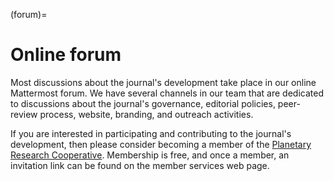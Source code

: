 (forum)=

# Online forum

Most discussions about the journal's development take place in our online Mattermost forum. We have several channels in our team that are dedicated to discussions about the journal's governance, editorial policies, peer-review process, website, branding, and outreach activities.

If you are interested in participating and contributing to the journal's development, then please consider becoming a member of the [Planetary Research Cooperative](https://coop.planetary-research.org). Membership is free, and once a member, an invitation link can be found on the member services web page.
